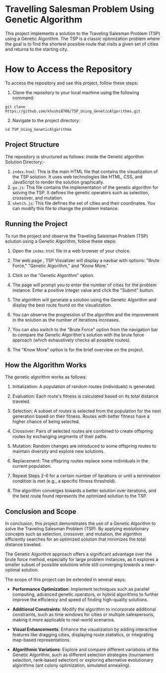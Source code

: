 # Travelling Salesman Problem Using Genetic Algorithm
This project implements a solution to the Traveling Salesman Problem (TSP) using a Genetic Algorithm. The TSP is a classic optimization problem where the goal is to find the shortest possible route that visits a given set of cities and returns to the starting city.

# How to Access the Repository

To access the repository and use this project, follow these steps:

1. Clone the repository to your local machine using the following command:
```
git clone https://github.com/khushi0706/TSP_Using_GeneticAlgorithms.git
```
2. Navigate to the project directory:
```
cd TSP_Using_GeneticAlgorithms
```

## Project Structure

The repository is structured as follows:
Inside the Genetic algorithm Solution Directory:-
1. `index.html`: This is the main HTML file that contains the visualization of the TSP solution. It uses web technologies like HTML, CSS, and JavaScript to render the solution graphically.
2. `ga.js`: This file contains the implementation of the genetic algorithm for solving the TSP. It defines the genetic operators such as selection, crossover, and mutation.
3. `sketch.js`: This file defines the set of cities and their coordinates. You can modify this file to change the problem instance.

## Running the Project

To run the project and observe the Traveling Salesman Problem (TSP) solution using a Genetic Algorithm, follow these steps:

1. Open the `index.html` file in a web browser of your choice.

2. The web page , TSP Visualizer will display a navbar with options: "Brute Force," "Genetic Algorithm," and "Know More."

3. Click on the "Genetic Algorithm" option.

4. The page will prompt you to enter the number of cities for the problem instance. Enter a positive integer value and click the "Submit" button.

5. The algorithm will generate a solution using the Genetic Algorithm and display the best route found on the visualization.

6. You can observe the progression of the algorithm and the improvement in the solution as the number of iterations increases.

7. You can also switch to the "Brute Force" option from the navigation bar to compare the Genetic Algorithm's solution with the brute force approach (which exhaustively checks all possible routes).

8. The "Know More" option is for the brief overview on the project.


## How the Algorithm Works

The genetic algorithm works as follows:

1. Initialization: A population of random routes (individuals) is generated.

2. Evaluation: Each route's fitness is calculated based on its total distance traveled.

3. Selection: A subset of routes is selected from the population for the next generation based on their fitness. Routes with better fitness have a higher chance of being selected.

4. Crossover: Pairs of selected routes are combined to create offspring routes by exchanging segments of their paths.

5. Mutation: Random changes are introduced to some offspring routes to maintain diversity and explore new solutions.

6. Replacement: The offspring routes replace some individuals in the current population.

7. Repeat Steps 2-6 for a certain number of iterations or until a termination condition is met (e.g., a specific fitness threshold).

8. The algorithm converges towards a better solution over iterations, and the best route found represents the optimized solution to the TSP.

## Conclusion and Scope

In conclusion, this project demonstrates the use of a Genetic Algorithm to solve the Traveling Salesman Problem (TSP). By applying evolutionary concepts such as selection, crossover, and mutation, the algorithm efficiently searches for an optimized solution that minimizes the total distance traveled.

The Genetic Algorithm approach offers a significant advantage over the brute force method, especially for large problem instances, as it explores a smaller subset of possible solutions while still converging towards a near-optimal solution.

The scope of this project can be extended in several ways:

- **Performance Optimization**: Implement techniques such as parallel computing, advanced genetic operators, or hybrid algorithms to further improve the efficiency and speed of finding high-quality solutions.

- **Additional Constraints**: Modify the algorithm to incorporate additional constraints, such as time windows for cities or multiple salespersons, making it more applicable to real-world scenarios.

- **Visual Enhancements**: Enhance the visualization by adding interactive features like dragging cities, displaying route statistics, or integrating map-based representations.

- **Algorithmic Variations**: Explore and compare different variations of the Genetic Algorithm, such as different selection strategies (tournament selection, rank-based selection) or exploring alternative evolutionary algorithms (ant colony optimization, simulated annealing).






